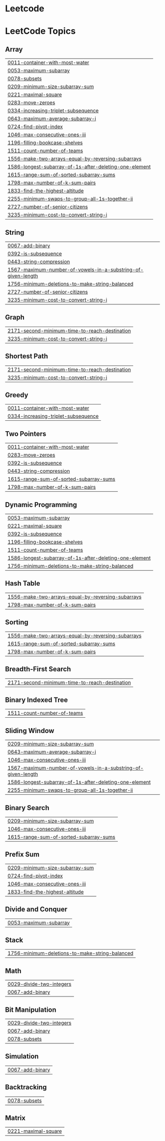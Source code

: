 # Leetcode
<!---LeetCode Topics Start-->
# LeetCode Topics
## Array
|  |
| ------- |
| [0011-container-with-most-water](https://github.com/Nikhilratoliya6/Leetcode/tree/master/0011-container-with-most-water) |
| [0053-maximum-subarray](https://github.com/Nikhilratoliya6/Leetcode/tree/master/0053-maximum-subarray) |
| [0078-subsets](https://github.com/Nikhilratoliya6/Leetcode/tree/master/0078-subsets) |
| [0209-minimum-size-subarray-sum](https://github.com/Nikhilratoliya6/Leetcode/tree/master/0209-minimum-size-subarray-sum) |
| [0221-maximal-square](https://github.com/Nikhilratoliya6/Leetcode/tree/master/0221-maximal-square) |
| [0283-move-zeroes](https://github.com/Nikhilratoliya6/Leetcode/tree/master/0283-move-zeroes) |
| [0334-increasing-triplet-subsequence](https://github.com/Nikhilratoliya6/Leetcode/tree/master/0334-increasing-triplet-subsequence) |
| [0643-maximum-average-subarray-i](https://github.com/Nikhilratoliya6/Leetcode/tree/master/0643-maximum-average-subarray-i) |
| [0724-find-pivot-index](https://github.com/Nikhilratoliya6/Leetcode/tree/master/0724-find-pivot-index) |
| [1046-max-consecutive-ones-iii](https://github.com/Nikhilratoliya6/Leetcode/tree/master/1046-max-consecutive-ones-iii) |
| [1196-filling-bookcase-shelves](https://github.com/Nikhilratoliya6/Leetcode/tree/master/1196-filling-bookcase-shelves) |
| [1511-count-number-of-teams](https://github.com/Nikhilratoliya6/Leetcode/tree/master/1511-count-number-of-teams) |
| [1556-make-two-arrays-equal-by-reversing-subarrays](https://github.com/Nikhilratoliya6/Leetcode/tree/master/1556-make-two-arrays-equal-by-reversing-subarrays) |
| [1586-longest-subarray-of-1s-after-deleting-one-element](https://github.com/Nikhilratoliya6/Leetcode/tree/master/1586-longest-subarray-of-1s-after-deleting-one-element) |
| [1615-range-sum-of-sorted-subarray-sums](https://github.com/Nikhilratoliya6/Leetcode/tree/master/1615-range-sum-of-sorted-subarray-sums) |
| [1798-max-number-of-k-sum-pairs](https://github.com/Nikhilratoliya6/Leetcode/tree/master/1798-max-number-of-k-sum-pairs) |
| [1833-find-the-highest-altitude](https://github.com/Nikhilratoliya6/Leetcode/tree/master/1833-find-the-highest-altitude) |
| [2255-minimum-swaps-to-group-all-1s-together-ii](https://github.com/Nikhilratoliya6/Leetcode/tree/master/2255-minimum-swaps-to-group-all-1s-together-ii) |
| [2727-number-of-senior-citizens](https://github.com/Nikhilratoliya6/Leetcode/tree/master/2727-number-of-senior-citizens) |
| [3235-minimum-cost-to-convert-string-i](https://github.com/Nikhilratoliya6/Leetcode/tree/master/3235-minimum-cost-to-convert-string-i) |
## String
|  |
| ------- |
| [0067-add-binary](https://github.com/Nikhilratoliya6/Leetcode/tree/master/0067-add-binary) |
| [0392-is-subsequence](https://github.com/Nikhilratoliya6/Leetcode/tree/master/0392-is-subsequence) |
| [0443-string-compression](https://github.com/Nikhilratoliya6/Leetcode/tree/master/0443-string-compression) |
| [1567-maximum-number-of-vowels-in-a-substring-of-given-length](https://github.com/Nikhilratoliya6/Leetcode/tree/master/1567-maximum-number-of-vowels-in-a-substring-of-given-length) |
| [1756-minimum-deletions-to-make-string-balanced](https://github.com/Nikhilratoliya6/Leetcode/tree/master/1756-minimum-deletions-to-make-string-balanced) |
| [2727-number-of-senior-citizens](https://github.com/Nikhilratoliya6/Leetcode/tree/master/2727-number-of-senior-citizens) |
| [3235-minimum-cost-to-convert-string-i](https://github.com/Nikhilratoliya6/Leetcode/tree/master/3235-minimum-cost-to-convert-string-i) |
## Graph
|  |
| ------- |
| [2171-second-minimum-time-to-reach-destination](https://github.com/Nikhilratoliya6/Leetcode/tree/master/2171-second-minimum-time-to-reach-destination) |
| [3235-minimum-cost-to-convert-string-i](https://github.com/Nikhilratoliya6/Leetcode/tree/master/3235-minimum-cost-to-convert-string-i) |
## Shortest Path
|  |
| ------- |
| [2171-second-minimum-time-to-reach-destination](https://github.com/Nikhilratoliya6/Leetcode/tree/master/2171-second-minimum-time-to-reach-destination) |
| [3235-minimum-cost-to-convert-string-i](https://github.com/Nikhilratoliya6/Leetcode/tree/master/3235-minimum-cost-to-convert-string-i) |
## Greedy
|  |
| ------- |
| [0011-container-with-most-water](https://github.com/Nikhilratoliya6/Leetcode/tree/master/0011-container-with-most-water) |
| [0334-increasing-triplet-subsequence](https://github.com/Nikhilratoliya6/Leetcode/tree/master/0334-increasing-triplet-subsequence) |
## Two Pointers
|  |
| ------- |
| [0011-container-with-most-water](https://github.com/Nikhilratoliya6/Leetcode/tree/master/0011-container-with-most-water) |
| [0283-move-zeroes](https://github.com/Nikhilratoliya6/Leetcode/tree/master/0283-move-zeroes) |
| [0392-is-subsequence](https://github.com/Nikhilratoliya6/Leetcode/tree/master/0392-is-subsequence) |
| [0443-string-compression](https://github.com/Nikhilratoliya6/Leetcode/tree/master/0443-string-compression) |
| [1615-range-sum-of-sorted-subarray-sums](https://github.com/Nikhilratoliya6/Leetcode/tree/master/1615-range-sum-of-sorted-subarray-sums) |
| [1798-max-number-of-k-sum-pairs](https://github.com/Nikhilratoliya6/Leetcode/tree/master/1798-max-number-of-k-sum-pairs) |
## Dynamic Programming
|  |
| ------- |
| [0053-maximum-subarray](https://github.com/Nikhilratoliya6/Leetcode/tree/master/0053-maximum-subarray) |
| [0221-maximal-square](https://github.com/Nikhilratoliya6/Leetcode/tree/master/0221-maximal-square) |
| [0392-is-subsequence](https://github.com/Nikhilratoliya6/Leetcode/tree/master/0392-is-subsequence) |
| [1196-filling-bookcase-shelves](https://github.com/Nikhilratoliya6/Leetcode/tree/master/1196-filling-bookcase-shelves) |
| [1511-count-number-of-teams](https://github.com/Nikhilratoliya6/Leetcode/tree/master/1511-count-number-of-teams) |
| [1586-longest-subarray-of-1s-after-deleting-one-element](https://github.com/Nikhilratoliya6/Leetcode/tree/master/1586-longest-subarray-of-1s-after-deleting-one-element) |
| [1756-minimum-deletions-to-make-string-balanced](https://github.com/Nikhilratoliya6/Leetcode/tree/master/1756-minimum-deletions-to-make-string-balanced) |
## Hash Table
|  |
| ------- |
| [1556-make-two-arrays-equal-by-reversing-subarrays](https://github.com/Nikhilratoliya6/Leetcode/tree/master/1556-make-two-arrays-equal-by-reversing-subarrays) |
| [1798-max-number-of-k-sum-pairs](https://github.com/Nikhilratoliya6/Leetcode/tree/master/1798-max-number-of-k-sum-pairs) |
## Sorting
|  |
| ------- |
| [1556-make-two-arrays-equal-by-reversing-subarrays](https://github.com/Nikhilratoliya6/Leetcode/tree/master/1556-make-two-arrays-equal-by-reversing-subarrays) |
| [1615-range-sum-of-sorted-subarray-sums](https://github.com/Nikhilratoliya6/Leetcode/tree/master/1615-range-sum-of-sorted-subarray-sums) |
| [1798-max-number-of-k-sum-pairs](https://github.com/Nikhilratoliya6/Leetcode/tree/master/1798-max-number-of-k-sum-pairs) |
## Breadth-First Search
|  |
| ------- |
| [2171-second-minimum-time-to-reach-destination](https://github.com/Nikhilratoliya6/Leetcode/tree/master/2171-second-minimum-time-to-reach-destination) |
## Binary Indexed Tree
|  |
| ------- |
| [1511-count-number-of-teams](https://github.com/Nikhilratoliya6/Leetcode/tree/master/1511-count-number-of-teams) |
## Sliding Window
|  |
| ------- |
| [0209-minimum-size-subarray-sum](https://github.com/Nikhilratoliya6/Leetcode/tree/master/0209-minimum-size-subarray-sum) |
| [0643-maximum-average-subarray-i](https://github.com/Nikhilratoliya6/Leetcode/tree/master/0643-maximum-average-subarray-i) |
| [1046-max-consecutive-ones-iii](https://github.com/Nikhilratoliya6/Leetcode/tree/master/1046-max-consecutive-ones-iii) |
| [1567-maximum-number-of-vowels-in-a-substring-of-given-length](https://github.com/Nikhilratoliya6/Leetcode/tree/master/1567-maximum-number-of-vowels-in-a-substring-of-given-length) |
| [1586-longest-subarray-of-1s-after-deleting-one-element](https://github.com/Nikhilratoliya6/Leetcode/tree/master/1586-longest-subarray-of-1s-after-deleting-one-element) |
| [2255-minimum-swaps-to-group-all-1s-together-ii](https://github.com/Nikhilratoliya6/Leetcode/tree/master/2255-minimum-swaps-to-group-all-1s-together-ii) |
## Binary Search
|  |
| ------- |
| [0209-minimum-size-subarray-sum](https://github.com/Nikhilratoliya6/Leetcode/tree/master/0209-minimum-size-subarray-sum) |
| [1046-max-consecutive-ones-iii](https://github.com/Nikhilratoliya6/Leetcode/tree/master/1046-max-consecutive-ones-iii) |
| [1615-range-sum-of-sorted-subarray-sums](https://github.com/Nikhilratoliya6/Leetcode/tree/master/1615-range-sum-of-sorted-subarray-sums) |
## Prefix Sum
|  |
| ------- |
| [0209-minimum-size-subarray-sum](https://github.com/Nikhilratoliya6/Leetcode/tree/master/0209-minimum-size-subarray-sum) |
| [0724-find-pivot-index](https://github.com/Nikhilratoliya6/Leetcode/tree/master/0724-find-pivot-index) |
| [1046-max-consecutive-ones-iii](https://github.com/Nikhilratoliya6/Leetcode/tree/master/1046-max-consecutive-ones-iii) |
| [1833-find-the-highest-altitude](https://github.com/Nikhilratoliya6/Leetcode/tree/master/1833-find-the-highest-altitude) |
## Divide and Conquer
|  |
| ------- |
| [0053-maximum-subarray](https://github.com/Nikhilratoliya6/Leetcode/tree/master/0053-maximum-subarray) |
## Stack
|  |
| ------- |
| [1756-minimum-deletions-to-make-string-balanced](https://github.com/Nikhilratoliya6/Leetcode/tree/master/1756-minimum-deletions-to-make-string-balanced) |
## Math
|  |
| ------- |
| [0029-divide-two-integers](https://github.com/Nikhilratoliya6/Leetcode/tree/master/0029-divide-two-integers) |
| [0067-add-binary](https://github.com/Nikhilratoliya6/Leetcode/tree/master/0067-add-binary) |
## Bit Manipulation
|  |
| ------- |
| [0029-divide-two-integers](https://github.com/Nikhilratoliya6/Leetcode/tree/master/0029-divide-two-integers) |
| [0067-add-binary](https://github.com/Nikhilratoliya6/Leetcode/tree/master/0067-add-binary) |
| [0078-subsets](https://github.com/Nikhilratoliya6/Leetcode/tree/master/0078-subsets) |
## Simulation
|  |
| ------- |
| [0067-add-binary](https://github.com/Nikhilratoliya6/Leetcode/tree/master/0067-add-binary) |
## Backtracking
|  |
| ------- |
| [0078-subsets](https://github.com/Nikhilratoliya6/Leetcode/tree/master/0078-subsets) |
## Matrix
|  |
| ------- |
| [0221-maximal-square](https://github.com/Nikhilratoliya6/Leetcode/tree/master/0221-maximal-square) |
<!---LeetCode Topics End-->